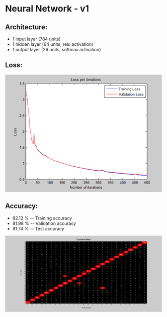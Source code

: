 # Neural Network - v1

## Architecture:

- 1 input layer (784 units)
- 1 hidden layer (64 units, relu activation)
- 1 output layer (26 units, softmax activation)

## Loss:

![image](Visualizations/Loss_per_iterations.png)

## Accuracy:

- 82.12 % -- Training accuracy
- 81.98 % -- Validation accuracy
- 81.74 % -- Test accuracy

![image](Visualizations/Confusion_Matrix.png)
